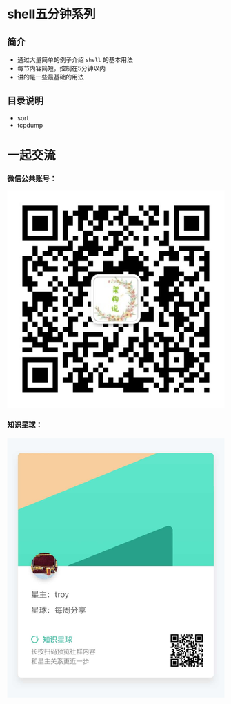 # shell五分钟系列

## 简介

* 通过大量简单的例子介绍 `shell` 的基本用法
* 每节内容简短，控制在5分钟以内
* 讲的是一些最基础的用法

## 目录说明

- sort
- tcpdump



# 一起交流



### 微信公共账号：

![qrcode__860](/images/qrcode__860.jpg)

### 知识星球：

#### ![知识星球](/images/知识星球.jpg)